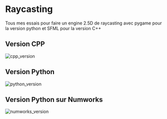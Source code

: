 # Raycasting

Tous mes essais pour faire un engine 2.5D de raycasting avec pygame pour la version python et SFML pour la version C++

## Version CPP

![cpp_version](https://github.com/GaspardCulis/raycasting/assets/79080828/dd65fafd-9bfd-4292-8768-7d6f66b3cac2)

## Version Python

![python_version](https://github.com/GaspardCulis/raycasting/assets/79080828/6fc3691c-1d64-4373-a0d8-d802903f2a54)

## Version Python sur Numworks

![numworks_version](https://github.com/GaspardCulis/raycasting/assets/79080828/3d999df4-a812-4505-be08-de3701046708)
